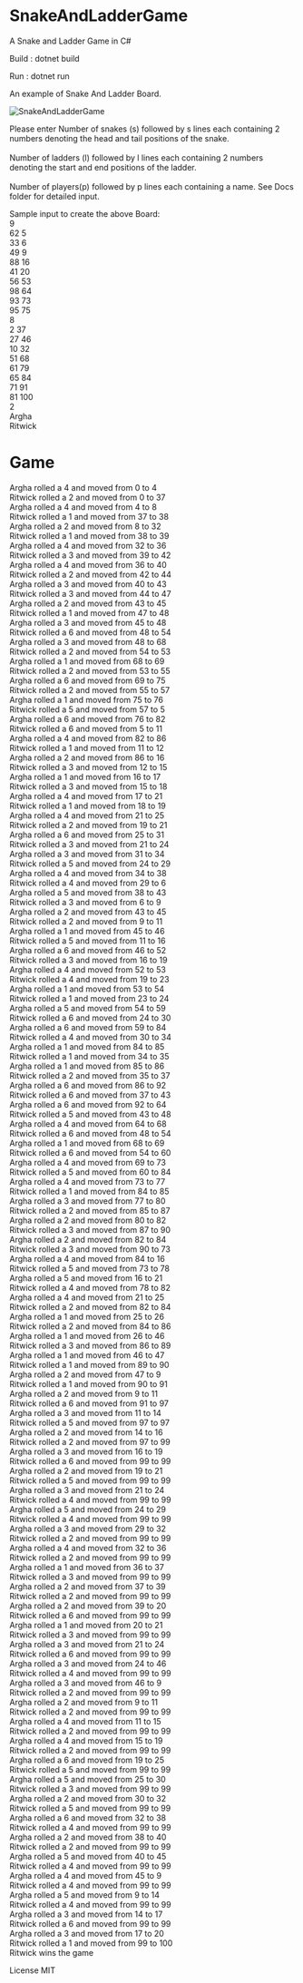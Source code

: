 # SnakeAndLadderGame
A Snake and Ladder Game in C#

Build : dotnet build

Run : dotnet run

An example of Snake And Ladder Board.

![SnakeAndLadderGame](https://github.com/ArghaRay00/SnakeAndLadderGame/blob/master/docs/Board.JPG)


Please enter Number of snakes (s) followed by s lines each containing 2 numbers denoting the head and tail positions of the snake.<br/><br/> Number of ladders (l) followed by l lines each containing 2 numbers denoting the start and end positions of the ladder.<br/><br/>  Number of players(p) followed by p lines each containing a name.  See Docs folder for detailed input.

Sample input to create the above Board:  
9  
62 5  
33 6  
49 9  
88 16  
41 20  
56 53  
98 64  
93 73  
95 75  
8  
2 37  
27 46  
10 32  
51 68  
61 79  
65 84  
71 91  
81 100  
2  
Argha  
Ritwick  

# Game
Argha rolled a 4 and moved from 0 to 4  
Ritwick rolled a 2 and moved from 0 to 37  
Argha rolled a 4 and moved from 4 to 8  
Ritwick rolled a 1 and moved from 37 to 38  
Argha rolled a 2 and moved from 8 to 32  
Ritwick rolled a 1 and moved from 38 to 39  
Argha rolled a 4 and moved from 32 to 36  
Ritwick rolled a 3 and moved from 39 to 42  
Argha rolled a 4 and moved from 36 to 40  
Ritwick rolled a 2 and moved from 42 to 44  
Argha rolled a 3 and moved from 40 to 43  
Ritwick rolled a 3 and moved from 44 to 47  
Argha rolled a 2 and moved from 43 to 45  
Ritwick rolled a 1 and moved from 47 to 48  
Argha rolled a 3 and moved from 45 to 48  
Ritwick rolled a 6 and moved from 48 to 54  
Argha rolled a 3 and moved from 48 to 68  
Ritwick rolled a 2 and moved from 54 to 53  
Argha rolled a 1 and moved from 68 to 69  
Ritwick rolled a 2 and moved from 53 to 55  
Argha rolled a 6 and moved from 69 to 75  
Ritwick rolled a 2 and moved from 55 to 57  
Argha rolled a 1 and moved from 75 to 76  
Ritwick rolled a 5 and moved from 57 to 5  
Argha rolled a 6 and moved from 76 to 82  
Ritwick rolled a 6 and moved from 5 to 11  
Argha rolled a 4 and moved from 82 to 86  
Ritwick rolled a 1 and moved from 11 to 12  
Argha rolled a 2 and moved from 86 to 16  
Ritwick rolled a 3 and moved from 12 to 15  
Argha rolled a 1 and moved from 16 to 17  
Ritwick rolled a 3 and moved from 15 to 18  
Argha rolled a 4 and moved from 17 to 21   
Ritwick rolled a 1 and moved from 18 to 19  
Argha rolled a 4 and moved from 21 to 25  
Ritwick rolled a 2 and moved from 19 to 21  
Argha rolled a 6 and moved from 25 to 31  
Ritwick rolled a 3 and moved from 21 to 24  
Argha rolled a 3 and moved from 31 to 34  
Ritwick rolled a 5 and moved from 24 to 29  
Argha rolled a 4 and moved from 34 to 38   
Ritwick rolled a 4 and moved from 29 to 6  
Argha rolled a 5 and moved from 38 to 43  
Ritwick rolled a 3 and moved from 6 to 9  
Argha rolled a 2 and moved from 43 to 45  
Ritwick rolled a 2 and moved from 9 to 11  
Argha rolled a 1 and moved from 45 to 46  
Ritwick rolled a 5 and moved from 11 to 16  
Argha rolled a 6 and moved from 46 to 52  
Ritwick rolled a 3 and moved from 16 to 19  
Argha rolled a 4 and moved from 52 to 53  
Ritwick rolled a 4 and moved from 19 to 23  
Argha rolled a 1 and moved from 53 to 54  
Ritwick rolled a 1 and moved from 23 to 24  
Argha rolled a 5 and moved from 54 to 59  
Ritwick rolled a 6 and moved from 24 to 30  
Argha rolled a 6 and moved from 59 to 84  
Ritwick rolled a 4 and moved from 30 to 34  
Argha rolled a 1 and moved from 84 to 85  
Ritwick rolled a 1 and moved from 34 to 35  
Argha rolled a 1 and moved from 85 to 86  
Ritwick rolled a 2 and moved from 35 to 37  
Argha rolled a 6 and moved from 86 to 92  
Ritwick rolled a 6 and moved from 37 to 43  
Argha rolled a 6 and moved from 92 to 64  
Ritwick rolled a 5 and moved from 43 to 48  
Argha rolled a 4 and moved from 64 to 68  
Ritwick rolled a 6 and moved from 48 to 54  
Argha rolled a 1 and moved from 68 to 69  
Ritwick rolled a 6 and moved from 54 to 60  
Argha rolled a 4 and moved from 69 to 73  
Ritwick rolled a 5 and moved from 60 to 84  
Argha rolled a 4 and moved from 73 to 77  
Ritwick rolled a 1 and moved from 84 to 85  
Argha rolled a 3 and moved from 77 to 80  
Ritwick rolled a 2 and moved from 85 to 87  
Argha rolled a 2 and moved from 80 to 82  
Ritwick rolled a 3 and moved from 87 to 90  
Argha rolled a 2 and moved from 82 to 84  
Ritwick rolled a 3 and moved from 90 to 73  
Argha rolled a 4 and moved from 84 to 16  
Ritwick rolled a 5 and moved from 73 to 78  
Argha rolled a 5 and moved from 16 to 21  
Ritwick rolled a 4 and moved from 78 to 82  
Argha rolled a 4 and moved from 21 to 25  
Ritwick rolled a 2 and moved from 82 to 84   
Argha rolled a 1 and moved from 25 to 26  
Ritwick rolled a 2 and moved from 84 to 86  
Argha rolled a 1 and moved from 26 to 46  
Ritwick rolled a 3 and moved from 86 to 89  
Argha rolled a 1 and moved from 46 to 47  
Ritwick rolled a 1 and moved from 89 to 90  
Argha rolled a 2 and moved from 47 to 9   
Ritwick rolled a 1 and moved from 90 to 91  
Argha rolled a 2 and moved from 9 to 11  
Ritwick rolled a 6 and moved from 91 to 97  
Argha rolled a 3 and moved from 11 to 14  
Ritwick rolled a 5 and moved from 97 to 97  
Argha rolled a 2 and moved from 14 to 16  
Ritwick rolled a 2 and moved from 97 to 99  
Argha rolled a 3 and moved from 16 to 19  
Ritwick rolled a 6 and moved from 99 to 99  
Argha rolled a 2 and moved from 19 to 21  
Ritwick rolled a 5 and moved from 99 to 99  
Argha rolled a 3 and moved from 21 to 24  
Ritwick rolled a 4 and moved from 99 to 99  
Argha rolled a 5 and moved from 24 to 29  
Ritwick rolled a 4 and moved from 99 to 99  
Argha rolled a 3 and moved from 29 to 32  
Ritwick rolled a 2 and moved from 99 to 99  
Argha rolled a 4 and moved from 32 to 36  
Ritwick rolled a 2 and moved from 99 to 99   
Argha rolled a 1 and moved from 36 to 37  
Ritwick rolled a 3 and moved from 99 to 99  
Argha rolled a 2 and moved from 37 to 39  
Ritwick rolled a 2 and moved from 99 to 99  
Argha rolled a 2 and moved from 39 to 20  
Ritwick rolled a 6 and moved from 99 to 99  
Argha rolled a 1 and moved from 20 to 21  
Ritwick rolled a 3 and moved from 99 to 99  
Argha rolled a 3 and moved from 21 to 24  
Ritwick rolled a 6 and moved from 99 to 99  
Argha rolled a 3 and moved from 24 to 46  
Ritwick rolled a 4 and moved from 99 to 99  
Argha rolled a 3 and moved from 46 to 9  
Ritwick rolled a 2 and moved from 99 to 99  
Argha rolled a 2 and moved from 9 to 11  
Ritwick rolled a 2 and moved from 99 to 99  
Argha rolled a 4 and moved from 11 to 15  
Ritwick rolled a 2 and moved from 99 to 99  
Argha rolled a 4 and moved from 15 to 19  
Ritwick rolled a 2 and moved from 99 to 99  
Argha rolled a 6 and moved from 19 to 25  
Ritwick rolled a 5 and moved from 99 to 99  
Argha rolled a 5 and moved from 25 to 30  
Ritwick rolled a 3 and moved from 99 to 99  
Argha rolled a 2 and moved from 30 to 32  
Ritwick rolled a 5 and moved from 99 to 99  
Argha rolled a 6 and moved from 32 to 38  
Ritwick rolled a 4 and moved from 99 to 99  
Argha rolled a 2 and moved from 38 to 40  
Ritwick rolled a 2 and moved from 99 to 99  
Argha rolled a 5 and moved from 40 to 45  
Ritwick rolled a 4 and moved from 99 to 99  
Argha rolled a 4 and moved from 45 to 9  
Ritwick rolled a 4 and moved from 99 to 99  
Argha rolled a 5 and moved from 9 to 14  
Ritwick rolled a 4 and moved from 99 to 99  
Argha rolled a 3 and moved from 14 to 17  
Ritwick rolled a 6 and moved from 99 to 99  
Argha rolled a 3 and moved from 17 to 20  
Ritwick rolled a 1 and moved from 99 to 100  
Ritwick wins the game  

License MIT
